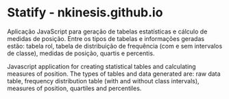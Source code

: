# Statify - nkinesis.github.io
Aplicação JavaScript para geração de tabelas estatísticas e cálculo de medidas de posição. Entre os tipos de tabelas e informações geradas estão: tabela rol, tabela de distribuição de frequência (com e sem intervalos de classe), medidas de posição, quartis e percentis.

Javascript application for creating statistical tables and calculating measures of position. The types of tables and data generated are: raw data table, frequency distribution table (with and without class intervals), measures of position, quartiles and percentiles.
